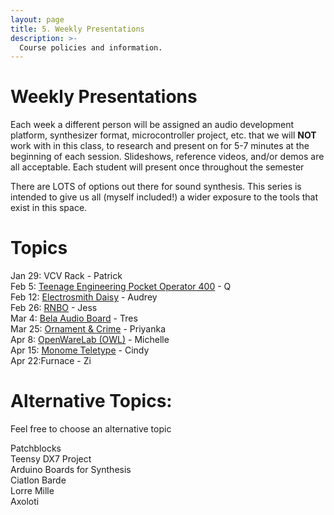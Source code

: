 ```yaml
---
layout: page
title: 5. Weekly Presentations
description: >-
  Course policies and information.
---
```


# Weekly Presentations

Each week a different person will be assigned an audio development platform, synthesizer format, microcontroller project, etc. that we will **NOT** work with in this class, to research and present on for 5-7 minutes at the beginning of each session. Slideshows, reference videos, and/or demos are all acceptable. Each student will present once throughout the semester

There are LOTS of options out there for sound synthesis. This series is intended to give us all (myself included!) a wider exposure to the tools that exist in this space.

# Topics

<!-- **Development Board**{: .label .label-purple }
**Teensy Project**{: .label .label-red }
**Eurorack**{: .label .label-yellow }
**Product/Tool**{: .label .label-green } -->

Jan 29: VCV Rack - Patrick  
Feb 5: [Teenage Engineering Pocket Operator 400](https://drive.google.com/file/d/1DbWCrYrlqQGn-yC65lS4uToznMuS_a7a/view?usp=sharing) - Q  
Feb 12: [Electrosmith Daisy](https://docs.google.com/presentation/d/1HlKTLBwrDi37HM-bIxcPHo5zTMcN79pKnjKLT_91JBg/edit#slide=id.p) - Audrey  
Feb 26: [RNBO](https://docs.google.com/presentation/d/1y8V78RUKOmZPDfYqE4_pxU2ms5fg0icwUwiqw56kyJ0/edit#slide=id.p) - Jess  
Mar 4: [Bela Audio Board](https://docs.google.com/presentation/d/1FLu9MHc-DCVwDXpv4dc4TbUmKYpLBQV2qnIBnPoZJMQ/edit#slide=id.p) - Tres  
Mar 25: [Ornament & Crime](https://www.priyankamakin.com/blog/itp-designing-your-synth-voice-ornament-and-crime) - Priyanka  
Apr 8: [OpenWareLab (OWL)](https://docs.google.com/presentation/d/1ABPDZt-Znwp73vwleTpRg4YNh92jJ3S6piceFDSWJ4c/edit#slide=id.p) - Michelle  
Apr 15: [Monome Teletype](https://discord.com/channels/@me/1205275331678838844/1231070580229541941) - Cindy  
Apr 22:Furnace - Zi

# Alternative Topics:

Feel free to choose an alternative topic

Patchblocks  
Teensy DX7 Project  
Arduino Boards for Synthesis  
Ciatlon Barde  
Lorre Mille  
Axoloti
